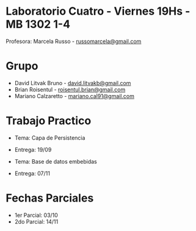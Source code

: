 # Laboratorio Cuatro - Viernes 19Hs - MB 1302 1-4

Profesora: Marcela Russo - russomarcela@gmail.com

# Grupo

* David Litvak Bruno - david.litvakb@gmail.com
* Brian Roisentul - roisentul.brian@gmail.com
* Mariano Calzaretto - mariano.cal91@gmail.com

# Trabajo Practico

* Tema: Capa de Persistencia
* Entrega: 19/09

* Tema: Base de datos embebidas
* Entrega: 07/11

# Fechas Parciales

* 1er Parcial: 03/10
* 2do Parcial: 14/11

